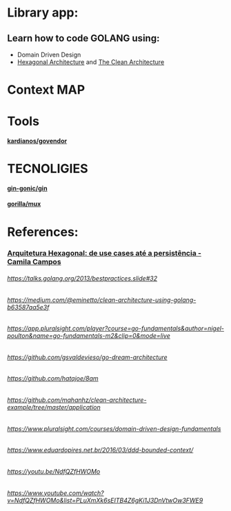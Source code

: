 # Library app:
## Learn how to code GOLANG using: 
* Domain Driven Design
* [Hexagonal Architecture](https://fideloper.com/hexagonal-architecture)
 and [The Clean Architecture](http://blog.cleancoder.com/uncle-bob/2012/08/13/the-clean-architecture.html)


# Context MAP


# Tools
#### [kardianos/govendor](https://github.com/kardianos/govendor)
# TECNOLIGIES
#### [gin-gonic/gin](https://gin-gonic.github.io/gin/)
#### [gorilla/mux](https://github.com/gorilla/mux)



# References:
### [Arquitetura Hexagonal: de use cases até a persistência - Camila Campos](https://www.youtube.com/watch?v=jEhL0B70xME)


###### https://talks.golang.org/2013/bestpractices.slide#32
###### https://medium.com/@eminetto/clean-architecture-using-golang-b63587aa5e3f
###### https://app.pluralsight.com/player?course=go-fundamentals&author=nigel-poulton&name=go-fundamentals-m2&clip=0&mode=live
###### https://github.com/gsvaldevieso/go-dream-architecture
###### https://github.com/hatajoe/8am
###### https://github.com/mahanhz/clean-architecture-example/tree/master/application
###### https://www.pluralsight.com/courses/domain-driven-design-fundamentals
###### https://www.eduardopires.net.br/2016/03/ddd-bounded-context/
###### https://youtu.be/NdfQZfHWOMo
###### https://www.youtube.com/watch?v=NdfQZfHWOMo&list=PLuXmXk6sEITB4Z6gKi1J3DnVtwOw3FWE9

